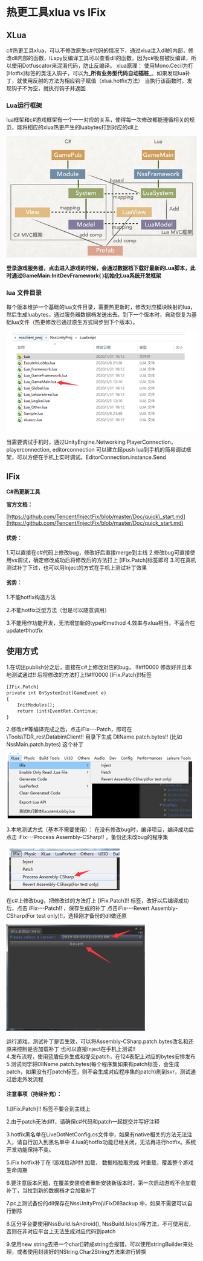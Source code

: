 # 热更工具xlua vs IFix

## XLua

c\#热更工具xlua，可以不修改原生c\#代码的情况下，通过xlua注入dll的内部，修改dll内部的函数，ILspy反编译工具可以查看dll的函数，因为c\#极易被反编译，所以使用Dotfuscator来混淆代码，防止反编译。 xlua原理： 使用Mono.Cecil为打\[Hotfix\]标签的类注入钩子，可以为_**所有业务型代码自动插桩**_。如果发现lua补丁，就使用反射的方法为相应钩子赋值（xlua.hotfix方法） 当执行该函数时，发现钩子不为空，就执行钩子并返回

### **Lua运行框架**

lua框架和c\#游戏框架有一个一一对应的关系，使得每一次修改都能遵循相关的规范，能将相应的xlua热更产生的luabytes打到对应的dll上

![](../../../.gitbook/assets/image%20%284%29.png)

**登录游戏服务器，点击进入游戏的时候，会通过数据档下载好最新的Lua脚本，此时通过GameMain:InitDevFramework\( \)初始化Lua系统开发框架**

### **lua 文件目录**

每个版本维护一个基础的lua文件目录，需要热更新时，修改对应模块映射的lua，然后生成luabytes，通过服务器数据档发送出去。到下一个版本时，自动恢复为基础lua文件（热更修改已通过原生方式同步到下个版本）。

![](../../../.gitbook/assets/image%20%285%29.png)



当需要调试手机时，通过UnityEngine.Networking.PlayerConnection，playerconnection, editorconnection 可以建立起push lua到手机的简易调试框架，可以方便在手机上实时调试。EditorConnection.instance.Send

## IFix

**C\#热更新工具**

**官方文档：**

[https://github.com/Tencent/InjectFix/blob/master/Doc/quick\_start.md](https://github.com/Tencent/InjectFix/blob/master/Doc/quick_start.md)

#### 优势：

1.可以直接在c\#代码上修改bug，修改好后直接merge到主线 2.修改bug可直接使用vs调试，确定修改成功后将修改后的方法打上  \[IFix.Patch\]标签即可 3.可在真机测试补丁下过，也可以用Inject的方式在手机上测试补丁效果

#### 劣势：

1.不能hotfix构造方法

 2.不能hotfix泛型方法（但是可以随意调用）

 3.不能用作功能开发，无法增加新的type和method 4.效率与xlua相当，不适合在update中hotfix

## 使用方式

1.在切出publish分之后，直接在c\#上修改对应的bug， !!\#ff0000 修改好并且本地测试通过!! 后将修改的方法打上!!\#ff0000 \[IFix.Patch\]!!标签

```text
[IFix.Patch]
private int OnSystemInit(GameEvent e)
{
    InitModules();
    return (int)EventRet.Continue;
}
```

  
 2.修改c\#等编译完成之后，点击iFix---Patch，即可在 \Tools\TDR\_res\Databin\Client!! 目录下生成  DllName.patch.bytes!! \(比如NssMain.patch.bytes\) 这个补丁

![](../../../.gitbook/assets/image%20%281%29.png)

  
 3.本地测试方式（基本不需要使用）： 在没有修改bug时，编译项目，编译成功后点击 iFix---Process Assembly-CSharp!! ，备份还未改bug的程序集

![](../../../.gitbook/assets/image%20%282%29.png)

在c\#上修改bug，把修改过的方法打上 \[IFix.Patch\]!! 标签，改好以后编译成功后，点击  iFix---Patch!! ，保存生成的补丁 点击iFix---Revert Assembly-CSharp\(For test only\)!!，选择刚才备份的dll做还原

![](../../../.gitbook/assets/image%20%283%29.png)

运行游戏，测试补丁是否生效，可以将Assembly-CSharp.patch.bytes改名和还原来控制是否加载补丁 也可以直接Inject在手机上测试!!  
 4.发布流程，使用蓝盾任务生成和提交patch，在124表配上对应的bytes安排发布  
 5.测试同学将DllName.patch.bytes\(每个程序集如果有patch标签，会生成patch，如果没有打patch标签，则不会生成对应程序集的patch\)刷到svr，测试通过后走外发流程

#### 注意事项（持续补充）：

1.\[IFix.Patch\]!! 标签不要合到主线上 

2.由于patch无法diff，请确保c\#代码和patch一起提交并写好注释 

3.hotfix黑名单在LiveDotNetConfig.cs文件中，如果有native相关的方法无法注入，请自行加入到黑名单中 4.lua的hotfix功能已经关闭，无法再进行hotfix。系统开发功能保持不变。 

5.iFix hotfix补丁在 !游戏启动时!! 加载， 数据档拉取完成 时重载，覆盖整个游戏生命周期 

6.要注意版本问题，在覆盖安装或者重新安装新版本时，第一次启动游戏不会加载补丁，当拉到新的数据档才会加载补丁 

7.pc上测试备份的dll保存在NssUnityProj\IFixDllBackup 中，如果不需要可以自行删除 

8.区分平台要使用NssBuild.IsAndroid\(\), NssBuild.IsIos\(\)等方法，不可使用宏，否则在非对应平台上无法生成对应代码到patch 

9.使用new string去把一个char\[\]转成string会报错，可以使用stringBuilder来处理，或者使用封装好的NString.Char2String方法来进行转换

